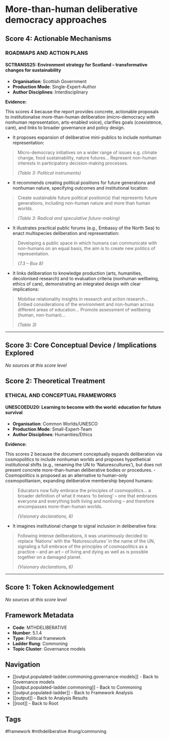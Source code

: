 # More-than-human deliberative democracy approaches

## Score 4: Actionable Mechanisms

### ROADMAPS AND ACTION PLANS

#### SCTRANSS25: Environment strategy for Scotland – transformative changes for sustainability

- **Organisation**: Scottish Government
- **Production Mode**: Single-Expert-Author
- **Author Disciplines**: Interdisciplinary

**Evidence:**

This scores 4 because the report provides concrete, actionable proposals to institutionalise more-than-human deliberation (micro-democracy with nonhuman representation, arts-enabled voice), clarifies goals (coexistence, care), and links to broader governance and policy design.

- It proposes expansion of deliberative mini-publics to include nonhuman representation: 

> Micro-democracy initiatives on a wider range of issues e.g. climate change, food sustainability, nature futures... Represent non-human interests in participatory decision-making processes.
>
> *(Table 3: Political instruments)*


- It recommends creating political positions for future generations and nonhuman nature, specifying outcomes and institutional location: 

> Create sustainable future political position(s) that represents future generations, including non-human nature and more than human worlds.
>
> *(Table 3: Radical and speculative future-making)*


- It illustrates practical public forums (e.g., Embassy of the North Sea) to enact multispecies deliberation and representation: 

> Developing a public space in which humans can communicate with non-humans on an equal basis, the aim is to create new politics of representation.
>
> *(7.3 – Box 8)*


- It links deliberation to knowledge production (arts, humanities, decolonised research) and to evaluation criteria (nonhuman wellbeing, ethics of care), demonstrating an integrated design with clear implications: 

> Mobilise relationality insights in research and action research... Embed considerations of the environment and non-human across different areas of education... Promote assessment of wellbeing (human, non-human)...
>
> *(Table 3)*



---

## Score 3: Core Conceptual Device / Implications Explored

*No sources at this score level*

## Score 2: Theoretical Treatment

### ETHICAL AND CONCEPTUAL FRAMEWORKS

#### UNESCOEDU20: Learning to become with the world: education for future survival

- **Organisation**: Common Worlds/UNESCO
- **Production Mode**: Small-Expert-Team
- **Author Disciplines**: Humanities/Ethics

**Evidence:**

This scores 2 because the document conceptually expands deliberation via cosmopolitics to include nonhuman worlds and proposes hypothetical institutional shifts (e.g., renaming the UN to ‘Naturescultures’), but does not present concrete more-than-human deliberative bodies or procedures. - Cosmopolitics is proposed as an alternative to human-only cosmopolitanism, expanding deliberative membership beyond humans: 

> Educators now fully embrace the principles of cosmopolitics... a broader definition of what it means ‘to belong’ – one that embraces everyone and everything both living and nonliving – and therefore encompasses more-than-human worlds.
>
> *(Visionary declarations, 6)*

 - It imagines institutional change to signal inclusion in deliberative fora: 

> Following intense deliberations, it was unanimously decided to replace ‘Nations’ with the ‘Naturescultures’ in the name of the UN, signaling a full embrace of the principles of cosmopolitics as a practice – and an art – of living and dying as well as is possible together on a damaged planet.
>
> *(Visionary declarations, 6)*



---

## Score 1: Token Acknowledgement

*No sources at this score level*

## Framework Metadata

- **Code**: MTHDELIBERATIVE
- **Number**: 5.1.4
- **Type**: Political framework
- **Ladder Rung**: Commoning
- **Topic Cluster**: Governance models

## Navigation

- [[output.populated-ladder.commoning.governance-models]] - Back to Governance models
- [[output.populated-ladder.commoning]] - Back to Commoning
- [[output.populated-ladder]] - Back to Framework Analysis
- [[output]] - Back to Analysis Results
- [[root]] - Back to Root

## Tags

#framework #mthdeliberative #rung/commoning

